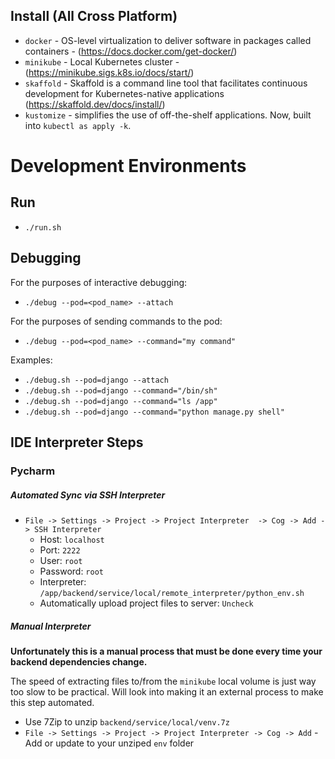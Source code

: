 ## Install (All Cross Platform)
- `docker` - OS-level virtualization to deliver software in packages called containers - (https://docs.docker.com/get-docker/)
- `minikube` - Local Kubernetes cluster - (https://minikube.sigs.k8s.io/docs/start/)
- `skaffold` - Skaffold is a command line tool that facilitates continuous development for Kubernetes-native applications (https://skaffold.dev/docs/install/)
- `kustomize` - simplifies the use of off-the-shelf applications. Now, built into `kubectl as apply -k`.

# Development Environments

## Run
- `./run.sh`

## Debugging
For the purposes of interactive debugging:
- `./debug --pod=<pod_name> --attach`

For the purposes of sending commands to the pod:
- `./debug --pod=<pod_name> --command="my command"`

Examples:
- `./debug.sh --pod=django --attach`
- `./debug.sh --pod=django --command="/bin/sh"`
- `./debug.sh --pod=django --command="ls /app"`
- `./debug.sh --pod=django --command="python manage.py shell"`

## IDE Interpreter Steps


### Pycharm
##### Automated Sync via SSH Interpreter
- `File -> Settings -> Project -> Project Interpreter  -> Cog -> Add -> SSH Interpreter`
    - Host: `localhost`
    - Port: `2222`
    - User: `root`
    - Password: `root`
    - Interpreter: `/app/backend/service/local/remote_interpreter/python_env.sh`
    - Automatically upload project files to server: `Uncheck`

##### Manual Interpreter
**Unfortunately this is a manual process that must be done every time your backend dependencies change.**
  
  The speed of extracting files to/from the `minikube` local volume  is just way too slow to be practical.
  Will look into making it an external process to make this step automated.

- Use 7Zip to unzip `backend/service/local/venv.7z`
- `File -> Settings -> Project -> Project Interpreter -> Cog -> Add` - Add or update to your unziped `env` folder